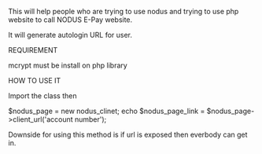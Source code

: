 This will help people who are trying to use nodus and trying to use php website to call NODUS E-Pay website.

It will generate autologin URL for user.

REQUIREMENT

mcrypt must be install on php library

HOW TO USE IT

Import the class then

$nodus_page = new nodus_clinet;
echo $nodus_page_link =  $nodus_page->client_url('account number');

Downside for using this method is if url is exposed then everbody can get in.
